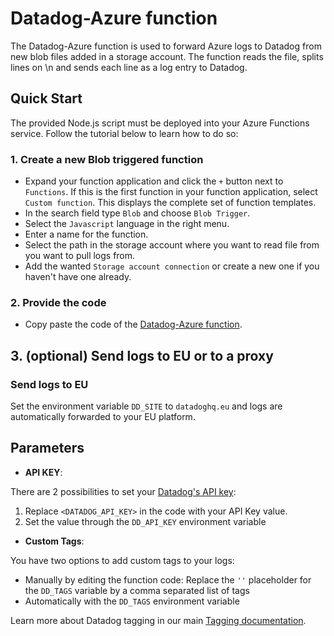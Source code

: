 # Datadog-Azure function

The Datadog-Azure function is used to forward Azure logs to Datadog from new blob files added in
a storage account. The function reads the file, splits lines on \n and sends each line as
a log entry to Datadog.

## Quick Start

The provided Node.js script must be deployed into your Azure Functions service. Follow the tutorial below to learn how to do so:

### 1. Create a new Blob triggered function

- Expand your function application and click the `+` button next to `Functions`. If this is the first function in your function application, select `Custom function`. This displays the complete set of function templates.
- In the search field type `Blob` and choose `Blob Trigger`.
- Select the `Javascript` language in the right menu.
- Enter a name for the function.
- Select the path in the storage account where you want to read file from you want to pull logs from.
- Add the wanted `Storage account connection` or create a new one if you haven't have one already.

### 2. Provide the code

- Copy paste the code of the [Datadog-Azure function](./index.js).

## 3. (optional) Send logs to EU or to a proxy

### Send logs to EU

Set the environment variable `DD_SITE` to `datadoghq.eu` and logs are automatically forwarded to your EU platform.

## Parameters

- **API KEY**:

There are 2 possibilities to set your [Datadog's API key](https://app.datadoghq.com/account/settings#api):

1. Replace `<DATADOG_API_KEY>` in the code with your API Key value.
2. Set the value through the `DD_API_KEY` environment variable

- **Custom Tags**:

You have two options to add custom tags to your logs:

- Manually by editing the function code: Replace the `''` placeholder for the `DD_TAGS` variable by a comma separated list of tags
- Automatically with the `DD_TAGS` environment variable

Learn more about Datadog tagging in our main [Tagging documentation](https://docs.datadoghq.com/tagging/).
